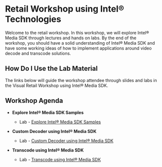 # Retail Workshop using Intel® Technologies
Welcome to the retail workshop. In this workshop, we will explore Intel® Media SDK through lectures and hands on labs. By the end of the workshop, you should have a solid understanding of Intel® Media SDK and have some working ideas of how to implement applications around video decode and transcode solutions.
## How Do I Use the Lab Material
The links below will guide the workshop attendee through slides and labs in the Visual Retail Workshop using Intel® Media SDK.

## Workshop Agenda
* **Explore Intel® Media SDK Samples**
    <!--- Slide Deck --->
    - Lab - [Explore Intel® Media SDK Samples](./Explore_Intel®_Media_SDK_Samples.md)


* **Custom Decoder using Intel® Media SDK**
  <!--- Slide Deck --->
    - Lab - [Custom Decoder using Intel® Media SDK ](./media_sdk_decode_windows.md)


* **Transcode using Intel® Media SDK**
    - Lab - [Transcode using Intel® Media SDK](./media_sdk_transcode_windows.md)


<!---* **Intel® Media Acceleration Reference Software**
  - Slide Deck -
  - Lab - [Intel® Media Acceleration Reference Software ](./Intel®_Media_Acceleration_Reference_Software.md)-->
